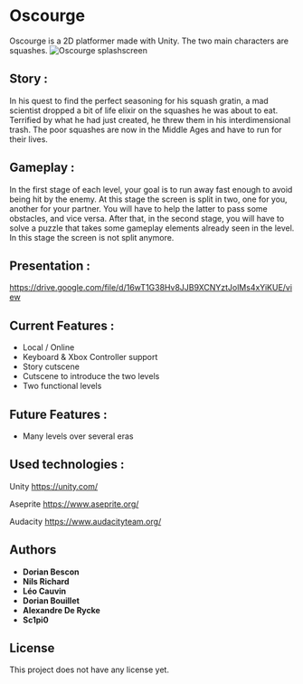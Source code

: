 ﻿# Oscourge

Oscourge is a 2D platformer made with Unity. The two main characters are squashes.
![Oscourge splashscreen](https://github.com/bscnd/oscourge/blob/master/oscourge_documents/SplashScreen.png)

## Story :
In his quest to find the perfect seasoning for his squash gratin, a mad scientist dropped a bit of life elixir on the squashes he was about to eat. Terrified by what he had just created, he threw them in his interdimensional trash. The poor squashes are now in the Middle Ages and have to run for their lives.

## Gameplay :
In the first stage of each level, your goal is to run away fast enough to avoid being hit by the enemy. At this stage the screen is split in two, one for you, another for your partner. You will have to help the latter to pass some obstacles, and vice versa. After that, in the second stage, you will have to solve a puzzle that takes some gameplay elements already seen in the level. In this stage the screen is not split anymore.

## Presentation :
https://drive.google.com/file/d/16wT1G38Hv8JJB9XCNYztJolMs4xYiKUE/view

## Current Features :
* Local / Online 
* Keyboard & Xbox Controller support
* Story cutscene 
* Cutscene to introduce the two levels
* Two functional levels

## Future Features :
* Many levels over several eras

## Used technologies :

Unity <https://unity.com/>

Aseprite <https://www.aseprite.org/>

Audacity <https://www.audacityteam.org/>

## Authors
* **Dorian Bescon**
* **Nils Richard**
* **Léo Cauvin**
* **Dorian Bouillet**
* **Alexandre De Rycke**
* **Sc1pi0**

## License

This project does not have any license yet.
